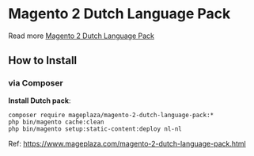 # Magento 2 Dutch Language Pack

Read more [Magento 2 Dutch Language Pack](https://www.mageplaza.com/magento-2-dutch-language-pack.html)

## How to Install


### via Composer

**Install Dutch pack**:

```
composer require mageplaza/magento-2-dutch-language-pack:*
php bin/magento cache:clean
php bin/magento setup:static-content:deploy nl-nl

```


Ref: https://www.mageplaza.com/magento-2-dutch-language-pack.html
